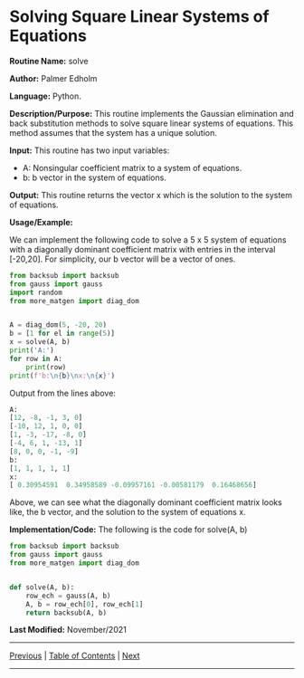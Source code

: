 # Solving Square Linear Systems of Equations

**Routine Name:** solve

**Author:** Palmer Edholm

**Language:** Python.

**Description/Purpose:** This routine implements the Gaussian elimination and back substitution methods to solve square
linear systems of equations. This method assumes that the system has a unique solution.

**Input:** This routine has two input variables:

* A: Nonsingular coefficient matrix to a system of equations.
* b: b vector in the system of equations.

**Output:** This routine returns the vector x which is the solution to the system of equations.

**Usage/Example:**

We can implement the following code to solve a 5 x 5 system of equations with a diagonally dominant coefficient matrix
with entries in the interval [-20,20]. For simplicity, our b vector will be a vector of ones.
```python
from backsub import backsub
from gauss import gauss
import random
from more_matgen import diag_dom


A = diag_dom(5, -20, 20)
b = [1 for el in range(5)]
x = solve(A, b)
print('A:')
for row in A:
    print(row)
print(f'b:\n{b}\nx:\n{x}')
```
Output from the lines above:
```python
A:
[12, -8, -1, 3, 0]
[-10, 12, 1, 0, 0]
[1, -3, -17, -8, 0]
[-4, 6, 1, -13, 1]
[8, 0, 0, -1, -9]
b:
[1, 1, 1, 1, 1]
x:
[ 0.30954591  0.34958589 -0.09957161 -0.00581179  0.16468656]
```
Above, we can see what the diagonally dominant coefficient matrix looks like, the b vector, and the solution to the system
of equations x.

**Implementation/Code:** The following is the code for solve(A, b)
```python
from backsub import backsub
from gauss import gauss
from more_matgen import diag_dom


def solve(A, b):
    row_ech = gauss(A, b)
    A, b = row_ech[0], row_ech[1]
    return backsub(A, b)
```
**Last Modified:** November/2021

<hr>

[Previous](more_matgen.md)
| [Table of Contents](toc/manual_toc.md)
| [Next](lu.md)

<hr>
